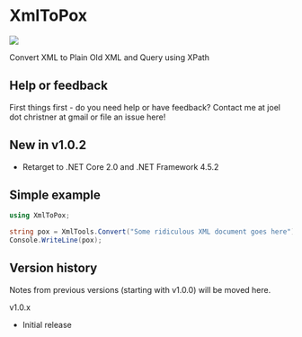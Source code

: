 ﻿# XmlToPox

[![][nuget-img]][nuget]

[nuget]:     https://www.nuget.org/packages/XmlToPox/1.0.0
[nuget-img]: https://badge.fury.io/nu/Object.svg

Convert XML to Plain Old XML and Query using XPath

## Help or feedback

First things first - do you need help or have feedback?  Contact me at joel dot christner at gmail or file an issue here!

## New in v1.0.2

- Retarget to .NET Core 2.0 and .NET Framework 4.5.2

## Simple example
```csharp
using XmlToPox;

string pox = XmlTools.Convert("Some ridiculous XML document goes here");
Console.WriteLine(pox);
```

## Version history

Notes from previous versions (starting with v1.0.0) will be moved here.

v1.0.x
- Initial release
